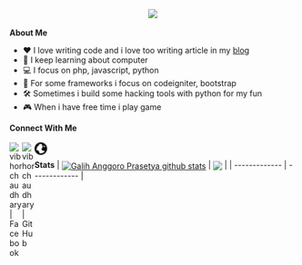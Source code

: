  <p align="center">
  <a href="https://github.com/galihap76"><img src="https://readme-typing-svg.herokuapp.com/?lines=Welcome%20to%20my%20github;My%20name%20is%20galih%20anggoro%20prasetya;I%20am%20a%20college%20student;&font=Fira%20Code&center=true&width=440&height=45&color=#36BCF7&vCenter=true&size=22"></a>
</p>

**About Me**
- ❤️ I love writing code and i love too writing article in my [blog](https://gumayuntech.blogspot.com/)
- 🌱 I keep learning about computer
- 💻 I focus on php, javascript, python
- 🧰 For some frameworks i focus on codeigniter, bootstrap
- 🛠️ Sometimes i build some hacking tools with python for my fun
- 🎮 When i have free time i play game

**Connect With Me**
<br />
<br />
[<img align="left" alt="vibhorchaudhary | Facebook" width="22px" src="https://cdn.jsdelivr.net/npm/simple-icons@v3/icons/facebook.svg" />][facebook]
[<img align="left" alt="vibhorchaudhary | GitHub" width="22px" src="https://cdn.jsdelivr.net/npm/simple-icons@v3/icons/github.svg" />][github]
[<img align="left" alt="vibhorchaudhary | XDA Developers" width="22px" src="https://raw.githubusercontent.com/iconic/open-iconic/master/svg/globe.svg" />][website]
<br/>

**Stats**
| <a href="https://github.com/anuraghazra/github-readme-stats"><img align="center" src="https://github-readme-stats.vercel.app/api?username=galihap76&show_icons=true&bg_color=0000" alt="Galih Anggoro Prasetya github stats" /></a> | <a href="https://github.com/anuraghazra/github-readme-stats"><img align="center" src="https://github-readme-stats.vercel.app/api/top-langs/?username=galihap76&langs_count=10&hide=batchfile,pascal,hack,roff,scss&layout=compact&bg_color=0000" /></a> |
| ------------- | ------------- |

[website]: https://galihap76.github.io/
[facebook]: https://web.facebook.com/galih.ap.357/
[github]: https://github.com/galihap76
